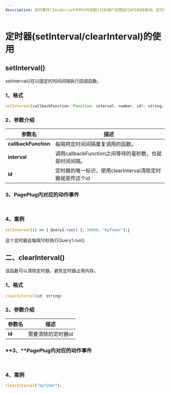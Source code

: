 ```yaml
---
description: 定时事件(JavaScript中的计时函数)允许用户定期运行API和DB查询。您可以使用setInterval和clearInterval函数来配置这些。
---
```


# 定时器(setInterval/clearInterval)的使用

## setInterval() <a href="#setinterval" id="setinterval"></a>

setInterval()在以固定的时间间隔执行回调函数。

### 1、格式

```javascript
setInterval(callbackFunction: Function, interval: number, id?: string, args?: any)
```

### 2、参数介绍

| 参数名                  | 描述                                   |
| -------------------- | ------------------------------------ |
| **callbackFunction** | 每隔特定时间间隔重复调用的函数。                     |
| **interval**         | 调用callbackFunction之间等待的毫秒数，也就是时间间隔。  |
| **id**               | 定时器的唯一标识，使用clearInterval清除定时器就是传这个id |

### 3、PagePlug内对应的动作事件

<figure><img src="../../.gitbook/assets/image (2) (1).png" alt=""><figcaption></figcaption></figure>

<figure><img src="../../.gitbook/assets/image (4) (1).png" alt=""><figcaption></figcaption></figure>

### 4、案例

```javascript
setInterval(() => { Query1.run() }, 10000, "myTimer");j
```

这个定时器会每隔10秒执行Query1.run()

## 二、clearInterval() <a href="#clearinterval" id="clearinterval"></a>

该函数可以清除定时器，避免定时器占用内存。

### 1、格式

```javascript
clearInterval(id: string)
```

### 2、参数介绍

| 参数名    | 描述         |
| ------ | ---------- |
| **id** | 需要清除的定时器id |

### **3、**PagePlug内对应的动作事件

<figure><img src="../../.gitbook/assets/image (1) (1).png" alt=""><figcaption></figcaption></figure>

<figure><img src="../../.gitbook/assets/image (7) (1).png" alt=""><figcaption></figcaption></figure>

### 4、案例

```javascript
clearInterval("myTimer");
```
